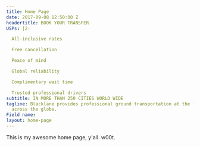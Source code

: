 ```yaml
---
title: Home Page
date: 2017-09-08 12:50:00 Z
headertitle: BOOK YOUR TRANSFER
USPs: |2-

  All-inclusive rates

  Free cancellation

  Peace of mind

  Global reliability

  Complimentary wait time

  Trusted professional drivers
subtitle: IN MORE THAN 250 CITIES WORLD WIDE
tagline: Blacklane provides professional ground transportation at the lowest rates
  across the globe.
Field name: 
layout: home-page
---
```


This is my awesome home page, y'all. w00t.